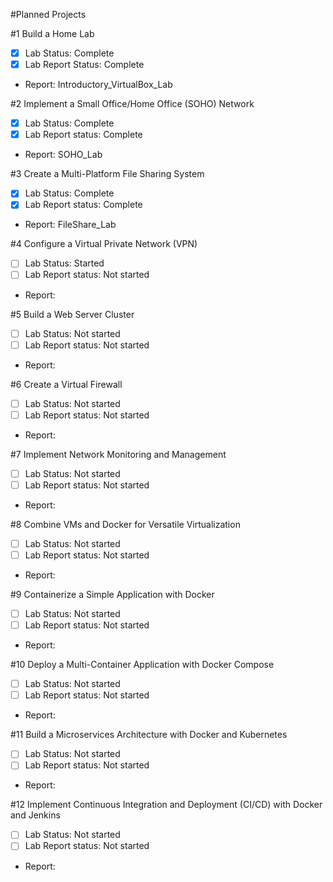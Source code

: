 #Planned Projects

#1 Build a Home Lab
  - [x] Lab Status: Complete
  - [x] Lab Report Status: Complete
  - Report: Introductory_VirtualBox_Lab

#2 Implement a Small Office/Home Office (SOHO) Network
  - [x] Lab Status: Complete
  - [x] Lab Report status: Complete
  - Report: SOHO_Lab

#3 Create a Multi-Platform File Sharing System
  - [x] Lab Status: Complete
  - [x] Lab Report status: Complete
  - Report: FileShare_Lab

#4 Configure a Virtual Private Network (VPN)
  - [ ] Lab Status: Started
  - [ ] Lab Report status: Not started
  - Report:

#5 Build a Web Server Cluster
  - [ ] Lab Status: Not started
  - [ ] Lab Report status: Not started
  - Report:

#6 Create a Virtual Firewall
  - [ ] Lab Status: Not started
  - [ ] Lab Report status: Not started
  - Report:

#7 Implement Network Monitoring and Management
  - [ ] Lab Status: Not started
  - [ ] Lab Report status: Not started
  - Report:

#8 Combine VMs and Docker for Versatile Virtualization
  - [ ] Lab Status: Not started
  - [ ] Lab Report status: Not started
  - Report:

#9 Containerize a Simple Application with Docker
  - [ ] Lab Status: Not started
  - [ ] Lab Report status: Not started
  - Report:

#10 Deploy a Multi-Container Application with Docker Compose
  - [ ] Lab Status: Not started
  - [ ] Lab Report status: Not started
  - Report:

#11 Build a Microservices Architecture with Docker and Kubernetes
  - [ ] Lab Status: Not started
  - [ ] Lab Report status: Not started
  - Report:

#12 Implement Continuous Integration and Deployment (CI/CD) with Docker and Jenkins
  - [ ] Lab Status: Not started
  - [ ] Lab Report status: Not started
  - Report:
